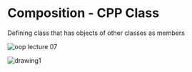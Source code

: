 # Composition - CPP Class
Defining class that has objects of other classes as members

![oop lecture 07](https://user-images.githubusercontent.com/41892175/49714479-f2daa500-fc87-11e8-8a32-4e372ef36295.png)

![drawing1](https://user-images.githubusercontent.com/41892175/49714553-3cc38b00-fc88-11e8-8756-d6b142065dd6.png)
